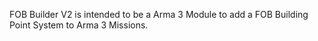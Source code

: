 FOB Builder V2 is intended to be a Arma 3 Module to add a FOB Building Point System to Arma 3 Missions.